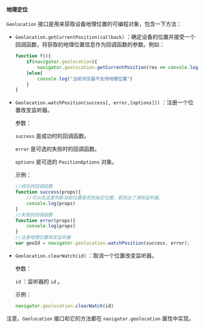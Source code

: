 #### 地理定位

`Geolocation` 接口是用来获取设备地理位置的可编程对象，包含一下方法：

- `Geolocation.getCurrentPosition(callback)` ：确定设备的位置并接受一个回调函数，将获取的地理位置信息作为回调函数的参数。例如：

  ```javascript
  function f(){
      if(navigator.geolocation){
          navigator.geolocation.getCurrentPosition(res => console.log(res))
      }else{
          console.log("当前浏览器不支持地理位置")
      }
  }
  ```

- `Geolocation.watchPosition(success[, error,[options]])` ：注册一个位置改变监听器。

  参数：

  `success` 是成功时的回调函数。

  `error` 是可选的失败时的回调函数。

  `options` 是可选的 `PositionOptions` 对象。

  示例：

  ```javascript
  //成功的回调函数
  function success(props){
      //可以在这里判断当前位置是否到指定位置，若到达了清除监听器。
      console.log(props)
  }
  //失败的回调函数
  function error(props){
      console.log(props)
  }
  //注册地理位置改变监听器
  var geoId = navigator.geolocation.watchPosition(success, error);
  ```

- `Geolocation.clearWatch(id)` ：取消一个位置改变监听器。

  参数：

  `id` ：监听器的 `id` 。

  示例：

  ```javascript
  navigator.geolocation.clearWatch(id)
  ```

注意，`Geolocation` 接口和它的方法都在 `navigator.geolocation` 属性中实现。